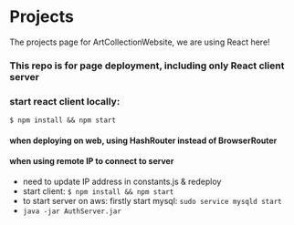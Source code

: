 # Projects
The projects page for ArtCollectionWebsite, we are using React here!

### This repo is for page deployment, including only React client server

### start react client locally:
```$ npm install && npm start```

#### when deploying on web, using HashRouter instead of BrowserRouter

#### when using remote IP to connect to server
- need to update IP address in constants.js & redeploy
- start client: ```$ npm install && npm start```
- to start server on aws: firstly start mysql: ```sudo service mysqld start```
- ```java -jar AuthServer.jar```
